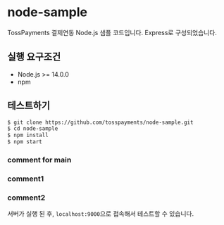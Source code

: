 # node-sample

TossPayments 결제연동 Node.js 샘플 코드입니다. Express로 구성되었습니다.

## 실행 요구조건

- Node.js >= 14.0.0
- npm

## 테스트하기

```sh
$ git clone https://github.com/tosspayments/node-sample.git
$ cd node-sample
$ npm install
$ npm start
```
### comment for main

### comment1
### comment2

서버가 실행 된 후, `localhost:9000`으로 접속해서 테스트할 수 있습니다.
